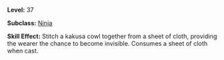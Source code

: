 <!-- TITLE: Skill: Kakusa Cowl -->

**Level:** 37

**Subclass:** [Ninja](ninja)

**Skill Effect:** Stitch a kakusa cowl together from a sheet of cloth, providing the wearer the chance to become invisible.  Consumes a sheet of cloth when cast.
